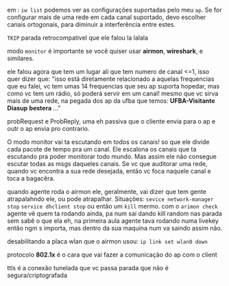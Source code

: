 
em : `iw list` podemos ver as configurações suportadas pelo meu `ap`. Se for configurar mais de uma rede em cada canal suportado, devo escolher canais ortogonais, para diminuir a interferência entre estes.

`TKIP` parada retrocompativel que ele falou la lalala

modo `monitor` é importante se você quiser usar **airmon**, **wireshark**, e similares.

ele falou agora que tem um lugar ali que tem numero de canal <=1, isso quer dizer que: "isso está diretamente relacionado a aquelas frequencias que eu falei, vc tem umas 14 frequencias que seu ap suporta hopedar, mas como vc tem um rádio, só poderá servir em um canal! mesmo que vc sirva mais de uma rede, na pegada dos ap da ufba que temos: **UFBA-Visitante** **Diasup** **bestera** ..."

probRequest e ProbReply, uma eh passiva que o cliente envia para o ap e outr o ap envia pro contrario.

O modo monitor vai ta escutando em todos os canais! so que ele divide cada pacote de tempo pra um canal. Ele escalona os canais que ta escutando pra poder monitorar todo mundo. Mas assim ele não consegue escutar todas as msgs daqueles canais. Se vc que auditorar uma rede, quando vc encontra a sua rede desejada, então vc foca naquele canal e toca a bagacêra.

quando agente roda o airmon ele, geralmente, vai dizer que tem gente atrapalahndo ele, ou pode atrapalhar. Situações: `sevice network-manager stop` `service dhclient stop` ou então um `kill` mermo. com o `arimon check` agente vê quem ta rodando ainda, pa num saí dando kill random nas parada sem sabê o que ela eh, na primeira aula agente tava rodando numa livekey então ngm s importa, mas dentro da sua maquina num va saindo assim não.

desabilitando a placa wlan que o airmon usou: `ip link set wlan0 down`

protocolo **802.1x** é o cara que vai fazer a comunicação do ap com o client

ttls é a conexão tunelada que vc passa parada que não é segura/criptografada

